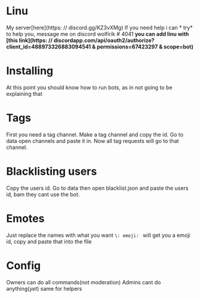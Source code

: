 # Linu

My server[here](https: // discord.gg/KZ3vXMg)
If you need help i can * try* to help you, message me on discord wolfirik  # 4041
**you can add linu with [this link](https: // discordapp.com/api/oauth2/authorize?client_id=488973326883094541 & permissions=67423297 & scope=bot)**

# Installing

At this point you should know how to run bots, as in not going to be explaining that

# Tags

First you need a tag channel.
Make a tag channel and copy the id.
Go to data open channels and paste it in.
Now all tag requests will go to that channel.

# Blacklisting users

Copy the users id.
Go to data then open blacklist.json and paste the users id, bam they cant use the bot.


# Emotes

Just replace the names with what you want
`\: emoji: ` will get you a emoji id, copy and paste that into the file

# Config

Owners can do all commands(not moderation)
Admins cant do anything(*yet*) same for helpers
